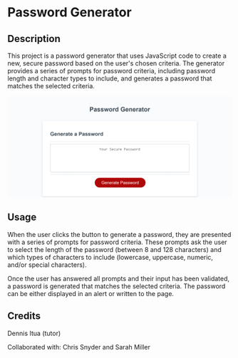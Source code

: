 # Password Generator 

## Description

This project is a password generator that uses JavaScript code to create a new, secure password based on the user's chosen criteria. The generator provides a series of prompts for password criteria, including password length and character types to include, and generates a password that matches the selected criteria.

![Webpage image](Assets/Images/_C__Users_ncmat_OneDrive_Desktop_Bootcamp_Modules_module-03_Create-A-Password_Develop_index.html.png)

## Usage

When the user clicks the button to generate a password, they are presented with a series of prompts for password criteria. These prompts ask the user to select the length of the password (between 8 and 128 characters) and which types of characters to include (lowercase, uppercase, numeric, and/or special characters).

Once the user has answered all prompts and their input has been validated, a password is generated that matches the selected criteria. The password can be either displayed in an alert or written to the page.

## Credits

Dennis Itua (tutor)

Collaborated with: Chris Snyder and Sarah Miller
